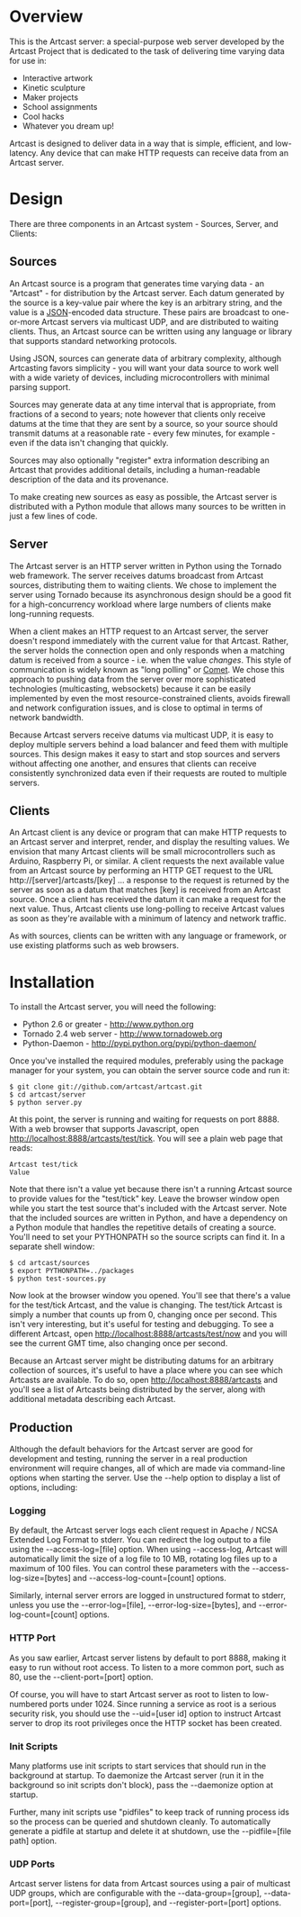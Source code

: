 Overview
========
This is the Artcast server: a special-purpose web server developed by the Artcast Project 
that is dedicated to the task of delivering time varying data for use in:

* Interactive artwork
* Kinetic sculpture
* Maker projects
* School assignments
* Cool hacks
* Whatever you dream up!

Artcast is designed to deliver data in a way that is simple, efficient, and low-latency.
Any device that can make HTTP requests can receive data from an Artcast server.

Design
======

There are three components in an Artcast system - Sources, Server, and Clients:

Sources
-------

An Artcast source is a program that generates time varying data - an "Artcast" - for distribution by the
Artcast server.  Each datum generated by the source is a key-value pair where the key is
an arbitrary string, and the value is a [JSON](http://www.json.org)-encoded data structure.  These pairs are
broadcast to one-or-more Artcast servers via multicast UDP, and are distributed
to waiting clients.  Thus, an Artcast source can be written using any language or
library that supports standard networking protocols.

Using JSON, sources can generate data of arbitrary complexity, although Artcasting favors
simplicity - you will want your data source to work well with a wide variety of devices,
including microcontrollers with minimal parsing support.

Sources may generate data at any time interval that is appropriate, from fractions of a
second to years; note however that clients only receive datums at the time that they
are sent by a source, so your source should transmit datums at a reasonable rate - every
few minutes, for example - even if the data isn't changing that quickly.

Sources may also optionally "register" extra information describing an Artcast that provides
additional details, including a human-readable description of the data and its provenance.

To make creating new sources as easy as possible, the Artcast server is distributed with a Python
module that allows many sources to be written in just a few lines of code.

Server
------

The Artcast server is an HTTP server written in Python using the Tornado web framework.
The server receives datums broadcast from Artcast sources, distributing them
to waiting clients.  We chose to implement the server using Tornado because its asynchronous
design should be a good fit for a high-concurrency workload where
large numbers of clients make long-running requests.

When a client makes an HTTP request to an Artcast server, the server doesn't respond
immediately with the current value for that Artcast.  Rather, the server holds the connection
open and only responds when a matching datum is received from a source - i.e. when the value *changes*.
This style of communication is widely known
as "long polling" or [Comet](http://en.wikipedia.org/wiki/Comet_\(programming\)).  We chose this
approach to pushing data from the server over more sophisticated technologies (multicasting, websockets)
because it can be easily implemented by even the most resource-constrained clients, avoids
firewall and network configuration issues, and is close to optimal in terms of network bandwidth.

Because Artcast servers receive datums via multicast UDP, it is easy to deploy multiple 
servers behind a load balancer and feed them with multiple sources.  This design makes it easy to
start and stop sources and servers without affecting one another, and
ensures that clients can receive consistently synchronized data even if their requests are routed
to multiple servers.

Clients
-------

An Artcast client is any device or program that can make HTTP requests to an Artcast server
and interpret, render, and display the resulting values.  We envision that many Artcast clients will
be small microcontrollers such as Arduino, Raspberry Pi, or similar.  A client requests the next available
value from an Artcast source by performing an HTTP GET request
to the URL http://[server]/artcasts/[key] ... a response to the request is returned by the server as soon
as a datum that matches [key] is received from an Artcast source.  Once a client has
received the datum it can make a request for the next value.  Thus, Artcast clients use
long-polling to receive Artcast values as soon as they're available with a minimum of
latency and network traffic.

As with sources, clients can be written with any language or
framework, or use existing platforms such as web browsers.

Installation
============

To install the Artcast server, you will need the following:

* Python 2.6 or greater - <http://www.python.org>
* Tornado 2.4 web server - <http://www.tornadoweb.org>
* Python-Daemon - <http://pypi.python.org/pypi/python-daemon/>

Once you've installed the required modules, preferably using the package manager for your system, you
can obtain the server source code and run it:

    $ git clone git://github.com/artcast/artcast.git
    $ cd artcast/server
    $ python server.py

At this point, the server is running and waiting for requests on port 8888.  With a web browser that
supports Javascript, open <http://localhost:8888/artcasts/test/tick>.  You will see a plain web page that reads:

    Artcast test/tick
    Value

Note that there isn't a value yet because there isn't a running Artcast source to provide values for the
"test/tick" key.  Leave the browser window open while you start the test source that's included with the
Artcast server.  Note that the included sources are written in Python, and have a dependency on a Python
module that handles the repetitive details of creating a source.  You'll need to set your
PYTHONPATH so the source scripts can find it.  In a separate shell window:

    $ cd artcast/sources
    $ export PYTHONPATH=../packages
    $ python test-sources.py

Now look at the browser window you opened.  You'll see that there's a value for the test/tick Artcast, and 
the value is changing.  The test/tick Artcast is simply a number that counts up from 0, changing once per second.
This isn't very interesting, but it's useful for testing and debugging.  To see a different Artcast,
open <http://localhost:8888/artcasts/test/now> and you will see the current GMT time, also changing once per second.

Because an Artcast server might be distributing datums for an arbitrary collection of sources, it's useful
to have a place where you can see which Artcasts are available.  To do so, open <http://localhost:8888/artcasts>
and you'll see a list of Artcasts being distributed by the server, along with additional metadata describing each
Artcast.

Production
----------

Although the default behaviors for the Artcast server are good for development and testing, running the
server in a real production environment will require changes, all of which are made via command-line
options when starting the server.  Use the --help option to display a list of options, including:

### Logging

By default, the Artcast server logs each client request in Apache / NCSA Extended Log Format to stderr.
You can redirect the log output to a file using the --access-log=[file] option.  When using --access-log,
Artcast will automatically limit the size of a log file to 10 MB, rotating log files up to a maximum of 100
files.  You can control these parameters with the --access-log-size=[bytes] and --access-log-count=[count] options.

Similarly, internal server errors are logged in unstructured format to stderr, unless you use the --error-log=[file],
--error-log-size=[bytes], and --error-log-count=[count] options.

### HTTP Port

As you saw earlier, Artcast server listens by default to port 8888, making it easy to run without root access.
To listen to a more common port, such as 80, use the --client-port=[port] option.

Of course, you will have to start Artcast server as root to listen to low-numbered ports under 1024.  Since
running a service as root is a serious security risk, you should use the --uid=[user id] option to instruct
Artcast server to drop its root privileges once the HTTP socket has been created.

### Init Scripts

Many platforms use init scripts to start services that should run in the background at startup.
To daemonize the Artcast server (run it in the background so init scripts don't block), pass the --daemonize
option at startup.

Further, many init scripts use "pidfiles" to keep track of running process ids so the process can be
queried and shutdown cleanly.  To automatically generate a pidfile at startup and delete it at shutdown,
use the --pidfile=[file path] option.

### UDP Ports

Artcast server listens for data from Artcast sources using a pair of multicast UDP groups, which are configurable
with the --data-group=[group], --data-port=[port], --register-group=[group], and --register-port=[port] options.

